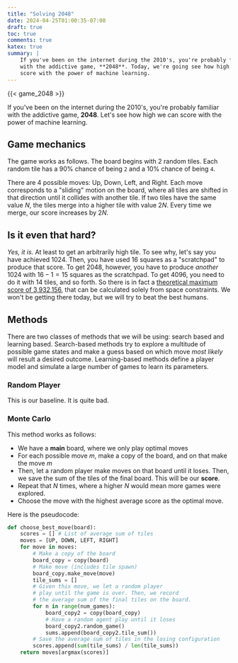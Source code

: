 ```yaml
---
title: "Solving 2048"
date: 2024-04-25T01:00:35-07:00
draft: true
toc: true
comments: true
katex: true
summary: |
    If you've been on the internet during the 2010's, you're probably familiar
    with the addictive game, **2048**. Today, we're going see how high we can
    score with the power of machine learning.
---
```


{{< game_2048 >}}

If you've been on the internet during the 2010's, you're probably familiar
with the addictive game, **2048**. Let's see how high we can
score with the power of machine learning.

## Game mechanics

The game works as follows. The board begins with 2 random tiles.
Each random tile has a 90% chance of being `2` and a 10% chance
of being `4`. 

There are 4 possible moves: Up, Down, Left, and Right. Each move corresponds
to a "sliding" motion on the board, where all tiles are shifted in that direction
until it collides with another tile. If two tiles have the same value $N$, the tiles
merge into a higher tile with value $2N$. Every time we merge, our score increases
by $2N$.

## Is it even that hard?

*Yes, it is*. At least to get an arbitrarily high tile. To see why, let's say you have
achieved 1024. Then, you have used 16 squares as a "scratchpad" to produce that score.
To get 2048, however, you have to produce *another* 1024 with $16-1=15$ squares as
the scratchpad. To get 4096, you need to do it with 14 tiles, and so forth. So there is
in fact a 
[theoretical maximum score of 3,932,156](https://www.reddit.com/r/2048/comments/214njx/highest_possible_score_for_2048_warning_math/),
that can be calculated solely from space constraints. We won't be getting there today, but
we will try to beat the best humans.

## Methods

There are two classes of methods that we will be using: search based and
learning based. Search-based methods try to explore a multitude of possible
game states and make a guess based on which move *most likely* will result
a desired outcome. Learning-based methods define a player model and simulate a
large number of games to learn its parameters.

### Random Player

This is our baseline. It is quite bad.

### Monte Carlo

This method works as follows:

- We have a **main** board, where we only play optimal moves
- For each possible move $m$, make a copy of the board, and on that make the move $m$
- Then, let a random player make moves on that board
until it loses. Then, we save the sum of the tiles of the final board. This will be
our **score**.
- Repeat that $N$ times, where a higher $N$ would mean more games were explored.
- Choose the move with the highest average score as the optimal move.

Here is the pseudocode:

```python
def choose_best_move(board):
    scores = [] # List of average sum of tiles
    moves = [UP, DOWN, LEFT, RIGHT]
    for move in moves:
        # Make a copy of the board
        board_copy = copy(board)
        # Make move (includes tile spawn)
        board_copy.make_move(move)
        tile_sums = []
        # Given this move, we let a random player
        # play until the game is over. Then, we record
        # the average sum of the final tiles on the board.
        for n in range(num_games):
            board_copy2 = copy(board_copy)
            # Have a random agent play until it loses
            board_copy2.random_game()
            sums.append(board_copy2.tile_sum())
        # Save the average sum of tiles in the losing configuration
        scores.append(sum(tile_sums) / len(tile_sums))
    return moves[argmax(scores)]
```


